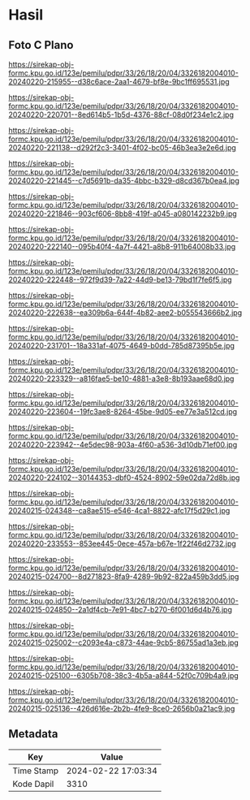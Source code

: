 # Hasil

## Foto C Plano

https://sirekap-obj-formc.kpu.go.id/123e/pemilu/pdpr/33/26/18/20/04/3326182004010-20240220-215955--d38c6ace-2aa1-4679-bf8e-9bc1ff695531.jpg

https://sirekap-obj-formc.kpu.go.id/123e/pemilu/pdpr/33/26/18/20/04/3326182004010-20240220-220701--8ed614b5-1b5d-4376-88cf-08d0f234e1c2.jpg

https://sirekap-obj-formc.kpu.go.id/123e/pemilu/pdpr/33/26/18/20/04/3326182004010-20240220-221138--d292f2c3-3401-4f02-bc05-46b3ea3e2e6d.jpg

https://sirekap-obj-formc.kpu.go.id/123e/pemilu/pdpr/33/26/18/20/04/3326182004010-20240220-221445--c7d5691b-da35-4bbc-b329-d8cd367b0ea4.jpg

https://sirekap-obj-formc.kpu.go.id/123e/pemilu/pdpr/33/26/18/20/04/3326182004010-20240220-221846--903cf606-8bb8-419f-a045-a080142232b9.jpg

https://sirekap-obj-formc.kpu.go.id/123e/pemilu/pdpr/33/26/18/20/04/3326182004010-20240220-222140--095b40f4-4a7f-4421-a8b8-911b64008b33.jpg

https://sirekap-obj-formc.kpu.go.id/123e/pemilu/pdpr/33/26/18/20/04/3326182004010-20240220-222448--972f9d39-7a22-44d9-be13-79bd1f7fe6f5.jpg

https://sirekap-obj-formc.kpu.go.id/123e/pemilu/pdpr/33/26/18/20/04/3326182004010-20240220-222638--ea309b6a-644f-4b82-aee2-b055543666b2.jpg

https://sirekap-obj-formc.kpu.go.id/123e/pemilu/pdpr/33/26/18/20/04/3326182004010-20240220-231701--18a331af-4075-4649-b0dd-785d87395b5e.jpg

https://sirekap-obj-formc.kpu.go.id/123e/pemilu/pdpr/33/26/18/20/04/3326182004010-20240220-223329--a816fae5-be10-4881-a3e8-8b193aae68d0.jpg

https://sirekap-obj-formc.kpu.go.id/123e/pemilu/pdpr/33/26/18/20/04/3326182004010-20240220-223604--19fc3ae8-8264-45be-9d05-ee77e3a512cd.jpg

https://sirekap-obj-formc.kpu.go.id/123e/pemilu/pdpr/33/26/18/20/04/3326182004010-20240220-223942--4e5dec98-903a-4f60-a536-3d10db71ef00.jpg

https://sirekap-obj-formc.kpu.go.id/123e/pemilu/pdpr/33/26/18/20/04/3326182004010-20240220-224102--30144353-dbf0-4524-8902-59e02da72d8b.jpg

https://sirekap-obj-formc.kpu.go.id/123e/pemilu/pdpr/33/26/18/20/04/3326182004010-20240215-024348--ca8ae515-e546-4ca1-8822-afc17f5d29c1.jpg

https://sirekap-obj-formc.kpu.go.id/123e/pemilu/pdpr/33/26/18/20/04/3326182004010-20240220-233553--853ee445-0ece-457a-b67e-1f22f46d2732.jpg

https://sirekap-obj-formc.kpu.go.id/123e/pemilu/pdpr/33/26/18/20/04/3326182004010-20240215-024700--8d271823-8fa9-4289-9b92-822a459b3dd5.jpg

https://sirekap-obj-formc.kpu.go.id/123e/pemilu/pdpr/33/26/18/20/04/3326182004010-20240215-024850--2a1df4cb-7e91-4bc7-b270-6f001d6d4b76.jpg

https://sirekap-obj-formc.kpu.go.id/123e/pemilu/pdpr/33/26/18/20/04/3326182004010-20240215-025002--c2093e4a-c873-44ae-9cb5-86755ad1a3eb.jpg

https://sirekap-obj-formc.kpu.go.id/123e/pemilu/pdpr/33/26/18/20/04/3326182004010-20240215-025100--6305b708-38c3-4b5a-a844-52f0c709b4a9.jpg

https://sirekap-obj-formc.kpu.go.id/123e/pemilu/pdpr/33/26/18/20/04/3326182004010-20240215-025136--426d616e-2b2b-4fe9-8ce0-2656b0a21ac9.jpg


## Metadata

| Key        | Value               |
| ---------- | ------------------- |
| Time Stamp | 2024-02-22 17:03:34 |
| Kode Dapil | 3310                |



